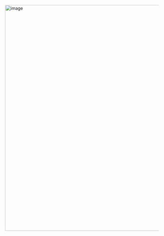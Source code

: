 <img width="951" height="741" alt="image" src="https://github.com/user-attachments/assets/5079eaba-96ce-4909-b87d-fe304c6901de" />
